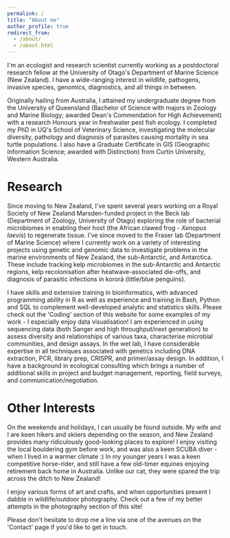 ```yaml
---
permalink: /
title: "About me"
author_profile: true
redirect_from: 
  - /about/
  - /about.html
---
```

I'm an ecologist and research scientist currently working as a postdoctoral research fellow at the University of Otago's Department of Marine Science (New Zealand). I have a wide-ranging interest in wildlife, pathogens, invasive species, genomics, diagnostics, and all things in between.

Originally hailing from Australia, I attained my undergraduate degree from the University of Queensland (Bachelor of Science with majors in Zoology and Marine Biology; awarded Dean's Commendation for High Achievement) with a research Honours year in freshwater pest fish ecology. I completed my PhD in UQ's School of Veterinary Science, investigating the molecular diversity, pathology and diagnosis of parasites causing mortality in sea turtle populations. I also have a Graduate Certificate in GIS (Geographic Information Science; awarded with Distinction) from Curtin University, Western Australia.

Research
======
Since moving to New Zealand, I've spent several years working on a Royal Society of New Zealand Marsden-funded project in the Beck lab (Department of Zoology, University of Otago) exploring the role of bacterial microbiomes in enabling their host (the African clawed frog - <i>Xenopus laevis</i>) to regenerate tissue. I've since moved to the Fraser lab (Department of Marine Science) where I currently work on a variety of interesting projects using genetic and genomic data to investigate problems in the marine environments of New Zealand, the sub-Antarctic, and Antarctica. These include tracking kelp microbiomes in the sub-Antarctic and Antarctic regions, kelp recolonisation after heatwave-associated die-offs, and diagnosis of parasitic infections in kororā (little/blue penguins).

I have skills and extensive training in bioinformatics, with advanced programming ability in R as well as experience and training in Bash, Python and SQL to complement well-developed analytic and statistics skills. Please check out the 'Coding' section of this website for some examples of my work - I especially enjoy data visualisation! I am experienced in using sequencing data (both Sanger and high throughput/next generation) to assess diversity and relationships of various taxa, characterise microbial communities, and design assays. In the wet lab, I have considerable expertise in all techniques associated with genetics including DNA extraction, PCR, library prep, CRISPR, and primer/assay design. In addition, I have a background in ecological consulting which brings a number of additional skills in project and budget management, reporting, field surveys, and communication/negotiation.

Other Interests
======
On the weekends and holidays, I can usually be found outside. My wife and I are keen hikers and skiiers depending on the season, and New Zealand provides many ridiculously good-looking places to explore! I enjoy visiting the local bouldering gym before work, and was also a keen SCUBA diver - when I lived in a warmer climate :) In my younger years I was a keen competitive horse-rider, and still have a few old-timer equines enjoying retirement back home in Australia. Unlike our cat, they were spared the trip across the ditch to New Zealand!

I enjoy various forms of art and crafts, and when opportunities present I dabble in wildlife/outdoor photography. Check out a few of my better attempts in the photography section of this site!

Please don't hesitate to drop me a line via one of the avenues on the 'Contact' page if you'd like to get in touch.
